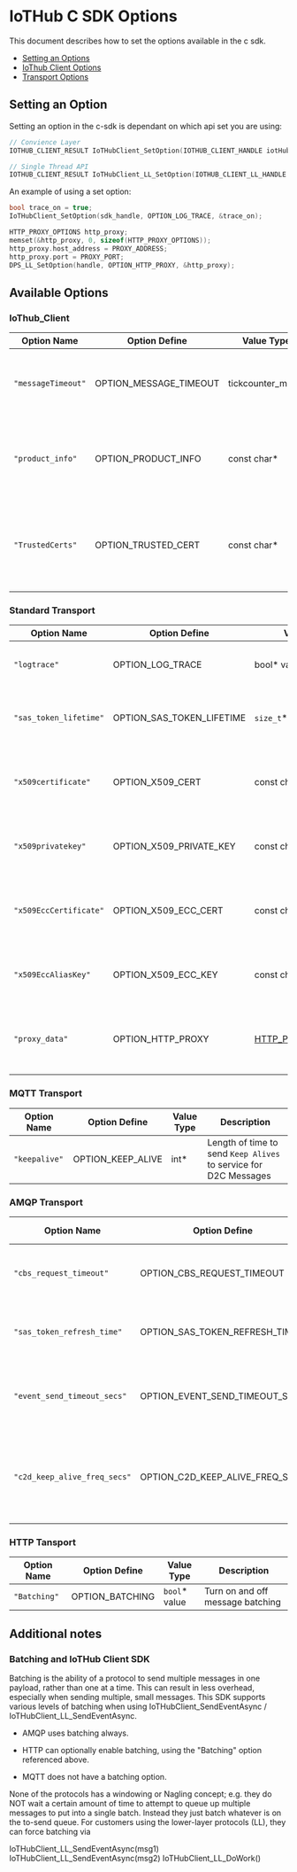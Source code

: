# IoTHub C SDK Options

This document describes how to set the options available in the c sdk.

- [Setting an Options](#set_option)
- [IoThub Client Options](#IotHub_option)
- [Transport Options](#transport_option)

<a name="set_option"></a>

## Setting an Option

Setting an option in the c-sdk is dependant on which api set you are using:

```c
// Convience Layer
IOTHUB_CLIENT_RESULT IoTHubClient_SetOption(IOTHUB_CLIENT_HANDLE iotHubClientHandle, const char* optionName, const void* value)

// Single Thread API
IOTHUB_CLIENT_RESULT IoTHubClient_LL_SetOption(IOTHUB_CLIENT_LL_HANDLE iotHubClientHandle, const char* optionName, const void* value)
```

An example of using a set option:

```c
bool trace_on = true;
IoTHubClient_SetOption(sdk_handle, OPTION_LOG_TRACE, &trace_on);

HTTP_PROXY_OPTIONS http_proxy;
memset(&http_proxy, 0, sizeof(HTTP_PROXY_OPTIONS));
http_proxy.host_address = PROXY_ADDRESS;
http_proxy.port = PROXY_PORT;
DPS_LL_SetOption(handle, OPTION_HTTP_PROXY, &http_proxy);
```

## Available Options

<a name="IotHub_option"></a>

### IoThub_Client

| Option Name        | Option Define              | Value Type         | Description
|--------------------|----------------------------|--------------------|-------------------------------
| `"messageTimeout"` | OPTION_MESSAGE_TIMEOUT     | tickcounter_ms_t*  | Timeout used for message on the message queue
| `"product_info"`   | OPTION_PRODUCT_INFO        | const char*        | User defined Product identifier sent to the IoThub service
| `"TrustedCerts"`   | OPTION_TRUSTED_CERT        | const char*        | Azure Server certificate used to validate TLS connection to iothub

<a name="transport_option"></a>

### Standard Transport

| Option Name            | Option Define             | Value Type         | Description
|------------------------|---------------------------|--------------------|-------------------------------
| `"logtrace"`           | OPTION_LOG_TRACE          | bool* value        | Turn on and off log tracing for the transport
| `"sas_token_lifetime"` | OPTION_SAS_TOKEN_LIFETIME | `size_t`* value    | Length of time in seconds used for lifetime of sas token.
| `"x509certificate"`    | OPTION_X509_CERT          | const char*        | Sets an RSA x509 certificate used for connection authentication
| `"x509privatekey"`     | OPTION_X509_PRIVATE_KEY   | const char*        | Sets the private key for the RSA x509 certificate
| `"x509EccCertificate"` | OPTION_X509_ECC_CERT      | const char*        | Sets the ECC x509 certificate used for connection authentication
| `"x509EccAliasKey"`    | OPTION_X509_ECC_KEY       | const char*        | Sets the private key for the ECC x509 certificate
| `"proxy_data"`         | OPTION_HTTP_PROXY         | [HTTP_PROXY_OPTIONS*][http-proxy-object]| Http proxy data object used for proxy connection to IoTHub

### MQTT Transport

| Option Name            | Option Define             | Value Type         | Description
|------------------------|---------------------------|--------------------|-------------------------------
| `"keepalive"`          | OPTION_KEEP_ALIVE         | int*               | Length of time to send `Keep Alives` to service for D2C Messages

### AMQP Transport

| Option Name                  | Option Define                   | Value Type        | Description
|------------------------------|---------------------------------|-------------------|-------------------------------
| `"cbs_request_timeout"`      | OPTION_CBS_REQUEST_TIMEOUT      | `size_t`* value   | Amount of seconds to wait for a cbs request to complete
| `"sas_token_refresh_time"`   | OPTION_SAS_TOKEN_REFRESH_TIME   | `size_t`* value   | Frequency in seconds that the SAS token is refreshed
| `"event_send_timeout_secs"`  | OPTION_EVENT_SEND_TIMEOUT_SECS  | `size_t`* value   | Amount of seconds to wait for telemetry message to complete
| `"c2d_keep_alive_freq_secs"` | OPTION_C2D_KEEP_ALIVE_FREQ_SECS | `size_t`* value   | Informs service of maximum period the client waits for keep-alive message

### HTTP Tansport

| Option Name                  | Option Define                   | Value Type        | Description
|------------------------------|---------------------------------|-------------------|-------------------------------
| `"Batching"`                 | OPTION_BATCHING                 | `bool`* value     | Turn on and off message batching


## Additional notes
### Batching and IoTHub Client SDK
Batching is the ability of a protocol to send multiple messages in one payload, rather than one at a time.  This can result in less overhead, especially when sending multiple, small messages.  This SDK supports various levels of batching when using IoTHubClient_SendEventAsync / IoTHubClient_LL_SendEventAsync.

* AMQP uses batching always.

* HTTP can optionally enable batching, using the "Batching" option referenced above.

* MQTT does not have a batching option.

None of the protocols has a windowing or Nagling concept; e.g. they do NOT wait a certain amount of time to attempt to queue up multiple messages to put into a single batch.  Instead they just batch whatever is on the to-send queue.  For customers using the lower-layer protocols (LL), they can force batching via

IoTHubClient_LL_SendEventAsync(msg1)
IoTHubClient_LL_SendEventAsync(msg2)
IoTHubClient_LL_DoWork()

[http-proxy-object]: https://github.com/Azure/azure-c-shared-utility/blob/506288cecb9ee4a205fa221dc4fd2e69a7ddaa7e/inc/azure_c_shared_utility/shared_util_options.h



